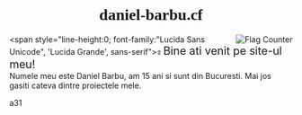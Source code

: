 # <center style="font-family:'Cooper Black'">daniel-barbu.cf</center>

<a href="https://info.flagcounter.com/b59h"><img src="https://s05.flagcounter.com/count/b59h/bg_FFFFFF/txt_000000/border_CCCCCC/columns_1/maxflags_5/viewers_0/labels_1/pageviews_0/flags_0/percent_0/" alt="Flag Counter" border="0" align="right"></a>


<span style="line-height:0; font-family:"Lucida Sans Unicode", 'Lucida Grande', sans-serif"><img src="/favicon.png?" style="width:1.5%;"> <span style="font-size:140%;">Bine ati venit pe site-ul meu!</span>  
Numele meu este Daniel Barbu, am 15 ani si sunt din Bucuresti. Mai jos gasiti cateva dintre proiectele mele.</span>

a31

<script>var link=document.createElement("link"); link.rel="icon"; link.href="/favicon.png?"; document.getElementsByTagName("head")[0].appendChild(link);</script>
